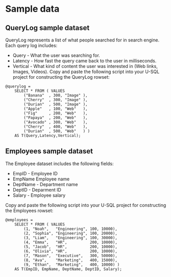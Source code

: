 # Sample data

## QueryLog sample dataset

QueryLog represents a list of what people searched for in search engine. Each query log includes:
* Query - What the user was searching for.
* Latency - How fast the query came back to the user in milliseconds.
* Vertical - What kind of content the user was interested in (Web links, Images, Videos).
Copy and paste the following script into your U-SQL project for constructing the QueryLog rowset:


```
@querylog = 
    SELECT * FROM ( VALUES
        ("Banana"  , 300, "Image" ),
        ("Cherry"  , 300, "Image" ),
        ("Durian"  , 500, "Image" ),
        ("Apple"   , 100, "Web"   ),
        ("Fig"     , 200, "Web"   ),
        ("Papaya"  , 200, "Web"   ),
        ("Avocado" , 300, "Web"   ),
        ("Cherry"  , 400, "Web"   ),
        ("Durian"  , 500, "Web"   ) )
    AS T(Query,Latency,Vertical);
```

## Employees sample dataset

The Employee dataset includes the following fields:

* EmpID - Employee ID
* EmpName  Employee name
* DeptName - Department name
* DeptID - Deparment ID
* Salary - Employee salary

Copy and paste the following script into your U-SQL project for constructing the Employees rowset:

```
@employees = 
    SELECT * FROM ( VALUES
        (1, "Noah",   "Engineering", 100, 10000),
        (2, "Sophia", "Engineering", 100, 20000),
        (3, "Liam",   "Engineering", 100, 30000),
        (4, "Emma",   "HR",          200, 10000),
        (5, "Jacob",  "HR",          200, 10000),
        (6, "Olivia", "HR",          200, 10000),
        (7, "Mason",  "Executive",   300, 50000),
        (8, "Ava",    "Marketing",   400, 15000),
        (9, "Ethan",  "Marketing",   400, 10000) )
    AS T(EmpID, EmpName, DeptName, DeptID, Salary);
```

